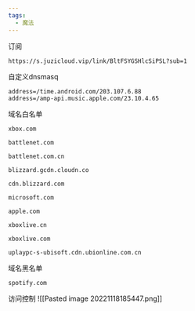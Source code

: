 ```yaml
---
tags:
  - 魔法
---
```

订阅
```
https://s.juzicloud.vip/link/BltFSYGSHlcSiPSL?sub=1
```


自定义dnsmasq
```
address=/time.android.com/203.107.6.88
address=/amp-api.music.apple.com/23.10.4.65
```


域名白名单
```
xbox.com

battlenet.com

battlenet.com.cn

blizzard.gcdn.cloudn.co

cdn.blizzard.com

microsoft.com

apple.com

xboxlive.cn

xboxlive.com

uplaypc-s-ubisoft.cdn.ubionline.com.cn
```


域名黑名单  
```
spotify.com
```



访问控制
![[Pasted image 20221118185447.png]]